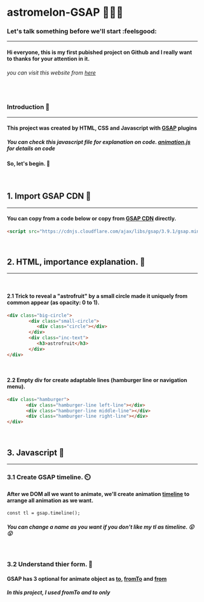 # astromelon-GSAP 🍉🧑‍🚀

### Let's talk something before we'll start  :feelsgood:
____________
#### Hi everyone, this is my first pubished project on Github and I really want to thanks for your attention in it. 
###### you can visit this website from [here](https://napatt-c.github.io/astromelon-GSAP/)

<br> 

### Introduction 🧦
____________

#### This project was created by HTML, CSS and Javascript with [GSAP](https://greensock.com) plugins

##### You can check this javascript file for explanation on code. [animation.js](https://github.com/Napatt-C/astromelon-GSAP/blob/main/animation.js) for details on code

#### So, let's begin. :dash:

<br>

## 1. Import GSAP CDN 🧦
_____________

#### You can copy from a code below or copy from [GSAP CDN](https://greensock.com/docs/v3/Installation) directly.

```html
<script src="https://cdnjs.cloudflare.com/ajax/libs/gsap/3.9.1/gsap.min.js"></script>
```
<br>

## 2. HTML, importance explanation. 🍊
______________

<br>

#### 2.1 Trick to reveal a "astrofruit" by a small circle made it uniquely from common appear (as opacity: 0 to 1).
```html
<div class="big-circle">
        <div class="small-circle">
           <div class="circle"></div>
        </div>
        <div class="inc-text">
           <h3>astrofruit</h3>
        </div>
</div>
```
<br>

#### 2.2 Empty div for create adaptable lines (hamburger line or navigation menu).
```html
<div class="hamburger">
       <div class="hamburger-line left-line"></div>
       <div class="hamburger-line middle-line"></div>
       <div class="hamburger-line right-line"></div>
</div>
```

<br>

## 3. Javascript :banana:
_________________

### 3.1 Create GSAP timeline. ⏲️

#### After we DOM all we want to animate, we'll create animation [timeline](https://greensock.com/docs/v3/GSAP/Timeline) to arrange all animation as we want.
```html
const tl = gsap.timeline();
```
##### You can change a name as you want if you don't like my tl as timeline. 😮	:open_mouth:

<br>

### 3.2 Understand thier form. 🦾

#### GSAP has 3 optional for animate object as [to](https://greensock.com/docs/v3/GSAP/gsap.to()), [fromTo](https://greensock.com/docs/v3/GSAP/gsap.fromTo()) and [from](https://greensock.com/docs/v3/GSAP/gsap.from())
##### In this project, I used fromTo and to only 
<br>



